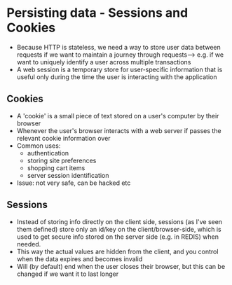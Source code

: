 # Persisting data - Sessions and Cookies

* Because HTTP is stateless, we need a way to store user data between requests if we want to maintain a journey through requests--> e.g. if we want to uniquely identify a user across multiple transactions
* A web session is a temporary store for user-specific information that is useful only during the time the user is interacting with the application

## Cookies

* A 'cookie' is a small piece of text stored on a user's computer by their browser
* Whenever the user's browser interacts with a web server if passes the relevant cookie information over
* Common uses:
  - authentication
  - storing site preferences
  - shopping cart items
  - server session identification
* Issue: not very safe, can be hacked etc

## Sessions

* Instead of storing info directly on the client side, sessions (as I've seen them defined) store only an id/key on the client/browser-side, which is used to get secure info stored on the server side (e.g. in REDIS) when needed.
* This way the actual values are hidden from the client, and you control when the data expires and becomes invalid
* Will (by default) end when the user closes their browser, but this can be changed if we want it to last longer
